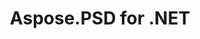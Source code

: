 ---
title: Aspose.PSD for .NET
type: docs
weight: 10
url: /net/
keywords: "Aspose.PSD for .NET, Aspose PSD, Aspose API Reference."
description: Aspose.PSD for .NET is product that allows an extensive manipulation of PSD file formats. The product does not require Adobe Photoshop to be installed.
is_root: true
---